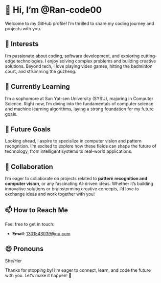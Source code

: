 # 👋 Hi, I’m @Ran-code00
Welcome to my GitHub profile! I’m thrilled to share my coding journey and projects with you.

## 👀 Interests
I’m passionate about coding, software development, and exploring cutting-edge technologies. I enjoy solving complex problems and building creative solutions. Beyond tech, I love playing video games, hitting the badminton court, and strumming the guzheng.

## 🌱 Currently Learning
I’m a sophomore at Sun Yat-sen University (SYSU), majoring in Computer Science. Right now, I’m diving into the fundamentals of computer science and machine learning algorithms, laying a strong foundation for my future goals.

## 🔮 Future Goals
Looking ahead, I aspire to specialize in computer vision and pattern recognition. I’m excited to explore how these fields can shape the future of technology, from intelligent systems to real-world applications.

## 💞️ Collaboration
I’m eager to collaborate on projects related to **pattern recognition and computer vision**, or any fascinating AI-driven ideas. Whether it’s building innovative solutions or brainstorming creative concepts, I’d love to exchange ideas and work together with you!

## 📫 How to Reach Me
Feel free to get in touch:
- **Email**: 1301543039@qq.com

## 😄 Pronouns
She/Her

Thanks for stopping by! I’m eager to connect, learn, and code the future with you. Let’s make it happen! 🚀
